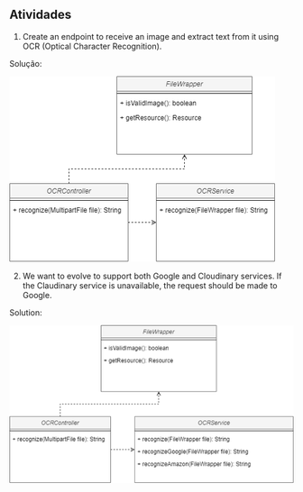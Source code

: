 ## Atividades

1. Create an endpoint to receive an image and extract text from it using OCR (Optical Character Recognition).

Solução:

![1SRP.png](images/1_SRP.png)

2. We want to evolve to support both Google and Cloudinary services.
   If the Claudinary service is unavailable, the request should be made to Google.

Solution:

![2 NOT_OCP.png](images/2_NOT_OCP.png)




